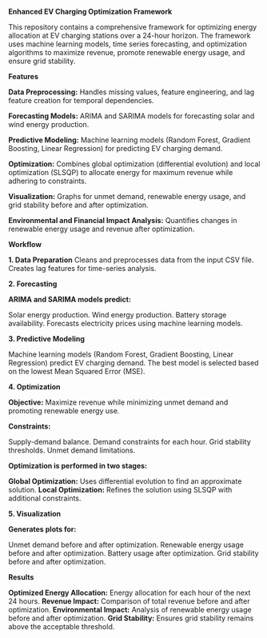 **Enhanced EV Charging Optimization Framework**

This repository contains a comprehensive framework for optimizing energy allocation at EV charging stations over a 24-hour horizon. The framework uses machine learning models, time series forecasting, and optimization algorithms to maximize revenue, promote renewable energy usage, and ensure grid stability.

**Features**

**Data Preprocessing:** Handles missing values, feature engineering, and lag feature creation for temporal dependencies.

**Forecasting Models:** ARIMA and SARIMA models for forecasting solar and wind energy production.

**Predictive Modeling:** Machine learning models (Random Forest, Gradient Boosting, Linear Regression) for predicting EV charging demand.

**Optimization:** Combines global optimization (differential evolution) and local optimization (SLSQP) to allocate energy for maximum revenue while adhering to constraints.

**Visualization:**  Graphs for unmet demand, renewable energy usage, and grid stability before and after optimization.

**Environmental and Financial Impact Analysis:** Quantifies changes in renewable energy usage and revenue after optimization.

**Workflow**

**1. Data Preparation**
Cleans and preprocesses data from the input CSV file.
Creates lag features for time-series analysis.

**2. Forecasting**

**ARIMA and SARIMA models predict:**

Solar energy production.
Wind energy production.
Battery storage availability.
Forecasts electricity prices using machine learning models.

**3. Predictive Modeling**

Machine learning models (Random Forest, Gradient Boosting, Linear Regression) predict EV charging demand.
The best model is selected based on the lowest Mean Squared Error (MSE).

**4. Optimization**

**Objective:** Maximize revenue while minimizing unmet demand and promoting renewable energy use.

**Constraints:**

Supply-demand balance.
Demand constraints for each hour.
Grid stability thresholds.
Unmet demand limitations.

**Optimization is performed in two stages:**

**Global Optimization:** Uses differential evolution to find an approximate solution.
**Local Optimization:** Refines the solution using SLSQP with additional constraints.

**5. Visualization**

**Generates plots for:**

Unmet demand before and after optimization.
Renewable energy usage before and after optimization.
Battery usage after optimization.
Grid stability before and after optimization.

**Results**

**Optimized Energy Allocation:** Energy allocation for each hour of the next 24 hours.
**Revenue Impact:** Comparison of total revenue before and after optimization.
**Environmental Impact:** Analysis of renewable energy usage before and after optimization.
**Grid Stability:** Ensures grid stability remains above the acceptable threshold.
